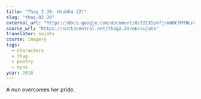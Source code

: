 ```yaml
---
title: "Thag 2.39: Usubha (2)"
slug: "thag.02.39"
external_url: "https://docs.google.com/document/d/1ICX5pkfjsmNBCfMTNLnXporNOlRMTxnh62kA1vJ4Jc0/edit"
source_url: "https://suttacentral.net/thag2.39/en/sujato"
translator: sujato
course: imagery
tags:
  - characters
  - thag
  - poetry
  - nuns
year: 2018
---
```


A nun overcomes her pride.
